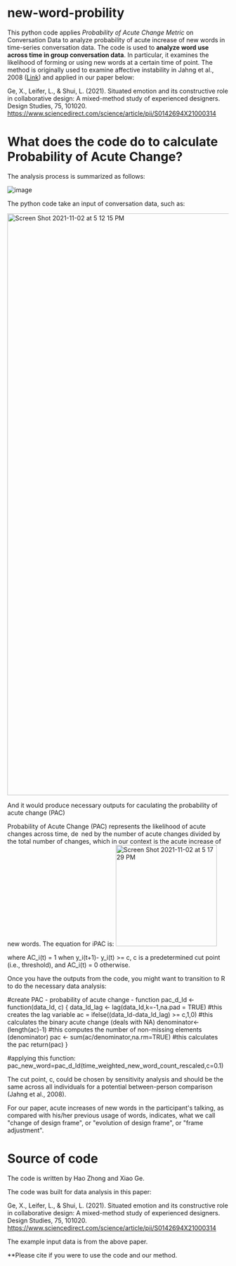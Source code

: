 # new-word-probility
This python code applies _Probability of Acute Change Metric_ on Conversation Data to analyze probability of acute increase of new words in time-series conversation data.
The code is used to **analyze word use across time in group conversation data**. In particular, it examines the likelihood of forming or using new words at a certain time of point. The method is originally used to examine affective instability in Jahng et al., 2008 ([Link](https://psycnet.apa.org/record/2008-17368-004)) and applied in our paper below:

Ge, X., Leifer, L., & Shui, L. (2021). Situated emotion and its constructive role in collaborative design: A mixed-method study of experienced designers. Design Studies, 75, 101020. https://www.sciencedirect.com/science/article/pii/S0142694X21000314 


# What does the code do to calculate Probability of Acute Change?
The analysis process is summarized as follows:

![image](https://user-images.githubusercontent.com/733839/139968744-a5d81c6d-1c01-49a2-ab36-b2d21e1b7216.png)

The python code take an input of conversation data, such as:

<img width="1323" alt="Screen Shot 2021-11-02 at 5 12 15 PM" src="https://user-images.githubusercontent.com/733839/139968594-3fab92f4-7aef-41ca-be2c-0bfc455fab30.png">

And it would produce necessary outputs for caculating the probability of acute change (PAC)


Probability of Acute Change (PAC) represents the likelihood of acute changes across time, de ned by the number of acute changes divided by the total number of changes, which in our context is the acute increase of new words. The equation for iPAC
is:
<img width="230" alt="Screen Shot 2021-11-02 at 5 17 29 PM" src="https://user-images.githubusercontent.com/733839/139968854-40cd5353-f6f5-4299-a59a-84962f56c87a.png">

where AC_i(t) = 1 when y_i(t+1)- y_i(t) >= c, c is a predetermined cut point (i.e., threshold), and AC_i(t) = 0 otherwise.

Once you have the outputs from the code, you might want to transition to R to do the necessary data analysis:

#create PAC - probability of acute change  - function
pac_d_Id <- function(data_Id, c)
{
  data_Id_lag <- lag(data_Id,k=-1,na.pad = TRUE) #this creates the lag variable
  ac = ifelse((data_Id-data_Id_lag) >= c,1,0)  #this calculates the binary acute change (deals with NA)
  denominator<-(length(ac)-1)         #this computes the number of non-missing elements (denominator)
  pac <- sum(ac/denominator,na.rm=TRUE)     #this calculates the pac
  return(pac)
}

#applying this function:
pac_new_word=pac_d_Id(time_weighted_new_word_count_rescaled,c=0.1)

The cut point, c, could be chosen by sensitivity analysis and should be the same across all individuals for a potential between-person comparison (Jahng et al., 2008). 

For our paper, acute increases of new words in the participant's talking, as compared with his/her previous usage of words, indicates, what we call "change of design frame", or "evolution of design frame", or "frame adjustment". 


# Source of code
The code is written by Hao Zhong and Xiao Ge.

The code was built for data analysis in this paper: 

Ge, X., Leifer, L., & Shui, L. (2021). Situated emotion and its constructive role in collaborative design: A mixed-method study of experienced designers. Design Studies, 75, 101020. https://www.sciencedirect.com/science/article/pii/S0142694X21000314 

The example input data is from the above paper.

**Please cite if you were to use the code and our method.


